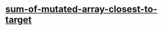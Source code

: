 # [sum-of-mutated-array-closest-to-target](https://leetcode-cn.com/problems/sum-of-mutated-array-closest-to-target)

